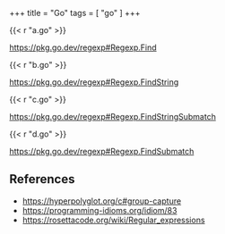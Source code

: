 +++
title = "Go"
tags = [ "go" ]
+++

{{< r "a.go" >}}

<https://pkg.go.dev/regexp#Regexp.Find>

{{< r "b.go" >}}

<https://pkg.go.dev/regexp#Regexp.FindString>

{{< r "c.go" >}}

<https://pkg.go.dev/regexp#Regexp.FindStringSubmatch>

{{< r "d.go" >}}

<https://pkg.go.dev/regexp#Regexp.FindSubmatch>

## References

- <https://hyperpolyglot.org/c#group-capture>
- <https://programming-idioms.org/idiom/83>
- <https://rosettacode.org/wiki/Regular_expressions>

